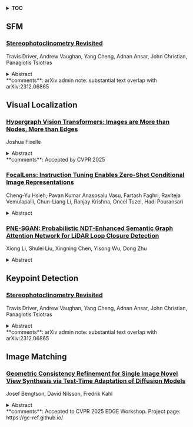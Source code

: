 <details>
  <summary><b>TOC</b></summary>
  <ol>
    <li><a href=#sfm>SFM</a></li>
      <ul>
        <li><a href=#Stereophotoclinometry-Revisited>Stereophotoclinometry Revisited</a></li>
      </ul>
    </li>
    <li><a href=#visual-localization>Visual Localization</a></li>
      <ul>
        <li><a href=#Hypergraph-Vision-Transformers:-Images-are-More-than-Nodes,-More-than-Edges>Hypergraph Vision Transformers: Images are More than Nodes, More than Edges</a></li>
        <li><a href=#FocalLens:-Instruction-Tuning-Enables-Zero-Shot-Conditional-Image-Representations>FocalLens: Instruction Tuning Enables Zero-Shot Conditional Image Representations</a></li>
        <li><a href=#PNE-SGAN:-Probabilistic-NDT-Enhanced-Semantic-Graph-Attention-Network-for-LiDAR-Loop-Closure-Detection>PNE-SGAN: Probabilistic NDT-Enhanced Semantic Graph Attention Network for LiDAR Loop Closure Detection</a></li>
      </ul>
    </li>
    <li><a href=#keypoint-detection>Keypoint Detection</a></li>
      <ul>
        <li><a href=#Stereophotoclinometry-Revisited>Stereophotoclinometry Revisited</a></li>
      </ul>
    </li>
    <li><a href=#image-matching>Image Matching</a></li>
      <ul>
        <li><a href=#Geometric-Consistency-Refinement-for-Single-Image-Novel-View-Synthesis-via-Test-Time-Adaptation-of-Diffusion-Models>Geometric Consistency Refinement for Single Image Novel View Synthesis via Test-Time Adaptation of Diffusion Models</a></li>
      </ul>
    </li>
  </ol>
</details>

## SFM  

### [Stereophotoclinometry Revisited](http://arxiv.org/abs/2504.08252)  
Travis Driver, Andrew Vaughan, Yang Cheng, Adnan Ansar, John Christian, Panagiotis Tsiotras  
<details>  
  <summary>Abstract</summary>  
  <ol>  
    Image-based surface reconstruction and characterization is crucial for missions to small celestial bodies, as it informs mission planning, navigation, and scientific analysis. However, current state-of-the-practice methods, such as stereophotoclinometry (SPC), rely heavily on human-in-the-loop verification and high-fidelity a priori information. This paper proposes Photoclinometry-from-Motion (PhoMo), a novel framework that incorporates photoclinometry techniques into a keypoint-based structure-from-motion (SfM) system to estimate the surface normal and albedo at detected landmarks to improve autonomous surface and shape characterization of small celestial bodies from in-situ imagery. In contrast to SPC, we forego the expensive maplet estimation step and instead use dense keypoint measurements and correspondences from an autonomous keypoint detection and matching method based on deep learning. Moreover, we develop a factor graph-based approach allowing for simultaneous optimization of the spacecraft's pose, landmark positions, Sun-relative direction, and surface normals and albedos via fusion of Sun vector measurements and image keypoint measurements. The proposed framework is validated on real imagery taken by the Dawn mission to the asteroid 4 Vesta and the minor planet 1 Ceres and compared against an SPC reconstruction, where we demonstrate superior rendering performance compared to an SPC solution and precise alignment to a stereophotogrammetry (SPG) solution without relying on any a priori camera pose and topography information or humans-in-the-loop.  
  </ol>  
</details>  
**comments**: arXiv admin note: substantial text overlap with arXiv:2312.06865  
  
  



## Visual Localization  

### [Hypergraph Vision Transformers: Images are More than Nodes, More than Edges](http://arxiv.org/abs/2504.08710)  
Joshua Fixelle  
<details>  
  <summary>Abstract</summary>  
  <ol>  
    Recent advancements in computer vision have highlighted the scalability of Vision Transformers (ViTs) across various tasks, yet challenges remain in balancing adaptability, computational efficiency, and the ability to model higher-order relationships. Vision Graph Neural Networks (ViGs) offer an alternative by leveraging graph-based methodologies but are hindered by the computational bottlenecks of clustering algorithms used for edge generation. To address these issues, we propose the Hypergraph Vision Transformer (HgVT), which incorporates a hierarchical bipartite hypergraph structure into the vision transformer framework to capture higher-order semantic relationships while maintaining computational efficiency. HgVT leverages population and diversity regularization for dynamic hypergraph construction without clustering, and expert edge pooling to enhance semantic extraction and facilitate graph-based image retrieval. Empirical results demonstrate that HgVT achieves strong performance on image classification and retrieval, positioning it as an efficient framework for semantic-based vision tasks.  
  </ol>  
</details>  
**comments**: Accepted by CVPR 2025  
  
### [FocalLens: Instruction Tuning Enables Zero-Shot Conditional Image Representations](http://arxiv.org/abs/2504.08368)  
Cheng-Yu Hsieh, Pavan Kumar Anasosalu Vasu, Fartash Faghri, Raviteja Vemulapalli, Chun-Liang Li, Ranjay Krishna, Oncel Tuzel, Hadi Pouransari  
<details>  
  <summary>Abstract</summary>  
  <ol>  
    Visual understanding is inherently contextual -- what we focus on in an image depends on the task at hand. For instance, given an image of a person holding a bouquet of flowers, we may focus on either the person such as their clothing, or the type of flowers, depending on the context of interest. Yet, most existing image encoding paradigms represent an image as a fixed, generic feature vector, overlooking the potential needs of prioritizing varying visual information for different downstream use cases. In this work, we introduce FocalLens, a conditional visual encoding method that produces different representations for the same image based on the context of interest, expressed flexibly through natural language. We leverage vision instruction tuning data and contrastively finetune a pretrained vision encoder to take natural language instructions as additional inputs for producing conditional image representations. Extensive experiments validate that conditional image representation from FocalLens better pronounce the visual features of interest compared to generic features produced by standard vision encoders like CLIP. In addition, we show FocalLens further leads to performance improvements on a range of downstream tasks including image-image retrieval, image classification, and image-text retrieval, with an average gain of 5 and 10 points on the challenging SugarCrepe and MMVP-VLM benchmarks, respectively.  
  </ol>  
</details>  
  
### [PNE-SGAN: Probabilistic NDT-Enhanced Semantic Graph Attention Network for LiDAR Loop Closure Detection](http://arxiv.org/abs/2504.08280)  
Xiong Li, Shulei Liu, Xingning Chen, Yisong Wu, Dong Zhu  
<details>  
  <summary>Abstract</summary>  
  <ol>  
    LiDAR loop closure detection (LCD) is crucial for consistent Simultaneous Localization and Mapping (SLAM) but faces challenges in robustness and accuracy. Existing methods, including semantic graph approaches, often suffer from coarse geometric representations and lack temporal robustness against noise, dynamics, and viewpoint changes. We introduce PNE-SGAN, a Probabilistic NDT-Enhanced Semantic Graph Attention Network, to overcome these limitations. PNE-SGAN enhances semantic graphs by using Normal Distributions Transform (NDT) covariance matrices as rich, discriminative geometric node features, processed via a Graph Attention Network (GAT). Crucially, it integrates graph similarity scores into a probabilistic temporal filtering framework (modeled as an HMM/Bayes filter), incorporating uncertain odometry for motion modeling and utilizing forward-backward smoothing to effectively handle ambiguities. Evaluations on challenging KITTI sequences (00 and 08) demonstrate state-of-the-art performance, achieving Average Precision of 96.2\% and 95.1\%, respectively. PNE-SGAN significantly outperforms existing methods, particularly in difficult bidirectional loop scenarios where others falter. By synergizing detailed NDT geometry with principled probabilistic temporal reasoning, PNE-SGAN offers a highly accurate and robust solution for LiDAR LCD, enhancing SLAM reliability in complex, large-scale environments.  
  </ol>  
</details>  
  
  



## Keypoint Detection  

### [Stereophotoclinometry Revisited](http://arxiv.org/abs/2504.08252)  
Travis Driver, Andrew Vaughan, Yang Cheng, Adnan Ansar, John Christian, Panagiotis Tsiotras  
<details>  
  <summary>Abstract</summary>  
  <ol>  
    Image-based surface reconstruction and characterization is crucial for missions to small celestial bodies, as it informs mission planning, navigation, and scientific analysis. However, current state-of-the-practice methods, such as stereophotoclinometry (SPC), rely heavily on human-in-the-loop verification and high-fidelity a priori information. This paper proposes Photoclinometry-from-Motion (PhoMo), a novel framework that incorporates photoclinometry techniques into a keypoint-based structure-from-motion (SfM) system to estimate the surface normal and albedo at detected landmarks to improve autonomous surface and shape characterization of small celestial bodies from in-situ imagery. In contrast to SPC, we forego the expensive maplet estimation step and instead use dense keypoint measurements and correspondences from an autonomous keypoint detection and matching method based on deep learning. Moreover, we develop a factor graph-based approach allowing for simultaneous optimization of the spacecraft's pose, landmark positions, Sun-relative direction, and surface normals and albedos via fusion of Sun vector measurements and image keypoint measurements. The proposed framework is validated on real imagery taken by the Dawn mission to the asteroid 4 Vesta and the minor planet 1 Ceres and compared against an SPC reconstruction, where we demonstrate superior rendering performance compared to an SPC solution and precise alignment to a stereophotogrammetry (SPG) solution without relying on any a priori camera pose and topography information or humans-in-the-loop.  
  </ol>  
</details>  
**comments**: arXiv admin note: substantial text overlap with arXiv:2312.06865  
  
  



## Image Matching  

### [Geometric Consistency Refinement for Single Image Novel View Synthesis via Test-Time Adaptation of Diffusion Models](http://arxiv.org/abs/2504.08348)  
Josef Bengtson, David Nilsson, Fredrik Kahl  
<details>  
  <summary>Abstract</summary>  
  <ol>  
    Diffusion models for single image novel view synthesis (NVS) can generate highly realistic and plausible images, but they are limited in the geometric consistency to the given relative poses. The generated images often show significant errors with respect to the epipolar constraints that should be fulfilled, as given by the target pose. In this paper we address this issue by proposing a methodology to improve the geometric correctness of images generated by a diffusion model for single image NVS. We formulate a loss function based on image matching and epipolar constraints, and optimize the starting noise in a diffusion sampling process such that the generated image should both be a realistic image and fulfill geometric constraints derived from the given target pose. Our method does not require training data or fine-tuning of the diffusion models, and we show that we can apply it to multiple state-of-the-art models for single image NVS. The method is evaluated on the MegaScenes dataset and we show that geometric consistency is improved compared to the baseline models while retaining the quality of the generated images.  
  </ol>  
</details>  
**comments**: Accepted to CVPR 2025 EDGE Workshop. Project page:
  https://gc-ref.github.io/  
  
  



